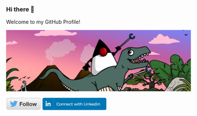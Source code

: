 ### Hi there 👋

Welcome to my GitHub Profile!

<img src="https://github.com/gdams/gdams/raw/master/javaatmicrosoft_dino.jpeg"/>

<a href="https://twitter.com/gdams_"><img src="https://github.com/gdams/gdams/raw/master/follow.png" height="35px"/></a>
<a href="https://www.linkedin.com/in/gdams/"><img src="https://github.com/gdams/gdams/raw/master/linkedin_connect_button.png" height="35px"/></a>
